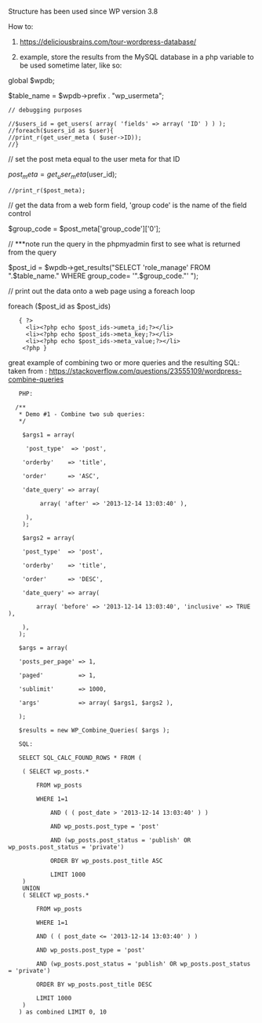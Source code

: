 Structure has been used since WP version 3.8  
 
 
How to:

   1. https://deliciousbrains.com/tour-wordpress-database/
   
   2. example, store the results from the MySQL database in a php variable to be used sometime later, like so: 
   
   global $wpdb;
   
   $table_name = $wpdb->prefix . "wp_usermeta";
   
    // debugging purposes

    //$users_id = get_users( array( 'fields' => array( 'ID' ) ) );   
    //foreach($users_id as $user){
    //print_r(get_user_meta ( $user->ID));
    //}
   
   // set the post meta equal to the user meta for that ID
 
   $post_meta = get_user_meta($user_id);
    
    //print_r($post_meta);
   
   // get the data from a web form field, 'group code' is the name of the field control
 
   $group_code = $post_meta['group_code']['0'];
   
   // ***note run the query in the phpmyadmin first to see what is returned from the query
   
   $post_id = $wpdb->get_results("SELECT 'role_manage' FROM ".$table_name." WHERE group_code= '".$group_code."' ");

   // print out the data onto a web page using a foreach loop
   
   foreach ($post_id as $post_ids)
   
       { ?>
         <li><?php echo $post_ids->umeta_id;?></li>
         <li><?php echo $post_ids->meta_key;?></li>
         <li><?php echo $post_ids->meta_value;?></li>  
        <?php }
  
   
  
   
 great example of combining two or more queries and the resulting SQL:
 taken from : https://stackoverflow.com/questions/23555109/wordpress-combine-queries
 
       PHP:

      /**
       * Demo #1 - Combine two sub queries:
       */

        $args1 = array(
     
         'post_type'  => 'post',
        
        'orderby'    => 'title',
        
        'order'      => 'ASC',
        
        'date_query' => array(
        
             array( 'after' => '2013-12-14 13:03:40' ),
             
         ),
        );

        $args2 = array(
    
        'post_type'  => 'post',
        
        'orderby'    => 'title',
        
        'order'      => 'DESC',
        
        'date_query' => array(
        
            array( 'before' => '2013-12-14 13:03:40', 'inclusive' => TRUE ),   
            
        ),
       );

       $args = array( 
    
       'posts_per_page' => 1,
       
       'paged'          => 1,
       
       'sublimit'       => 1000,
       
       'args'           => array( $args1, $args2 ),
       
       );

       $results = new WP_Combine_Queries( $args );
 
       SQL:
       
       SELECT SQL_CALC_FOUND_ROWS * FROM ( 
       
        ( SELECT wp_posts.* 
        
            FROM wp_posts 
            
            WHERE 1=1 
            
                AND ( ( post_date > '2013-12-14 13:03:40' ) ) 
                
                AND wp_posts.post_type = 'post' 
                
                AND (wp_posts.post_status = 'publish' OR wp_posts.post_status = 'private') 
                
                ORDER BY wp_posts.post_title ASC 
                
                LIMIT 1000
        ) 
        UNION 
        ( SELECT wp_posts.* 
        
            FROM wp_posts 
            
            WHERE 1=1 
            
            AND ( ( post_date <= '2013-12-14 13:03:40' ) ) 
            
            AND wp_posts.post_type = 'post' 
            
            AND (wp_posts.post_status = 'publish' OR wp_posts.post_status = 'private') 
            
            ORDER BY wp_posts.post_title DESC 
            
            LIMIT 1000
        ) 
       ) as combined LIMIT 0, 10 
   
   
   

